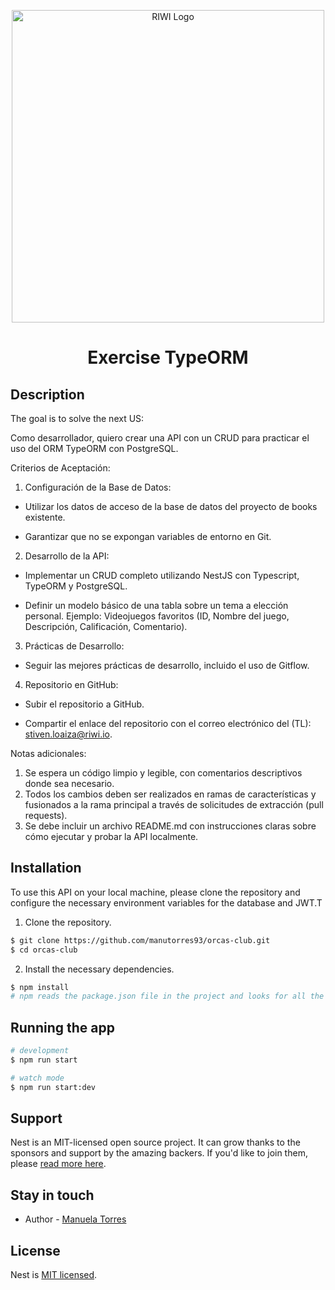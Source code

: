 <p align="center" >
  <a href="https://riwi.io/" target="blank"><img src="https://riwi.io/wp-content/uploads/2023/07/Fondo-claro-logo.png" width="500" alt="RIWI Logo" /></a>
</p>
  <h1 align="center"> Exercise TypeORM</h1>  


## Description

The goal is to solve the next US:

Como desarrollador, quiero crear una API con un CRUD para practicar el uso del ORM TypeORM con PostgreSQL.

Criterios de Aceptación:

1.  Configuración de la Base de Datos:

- Utilizar los datos de acceso de la base de datos del proyecto de books existente.

- Garantizar que no se expongan variables de entorno en Git.

2. Desarrollo de la API:

- Implementar un CRUD completo utilizando NestJS con Typescript, TypeORM y PostgreSQL.

- Definir un modelo básico de una tabla sobre un tema a elección personal. Ejemplo: Videojuegos favoritos (ID, Nombre del juego, Descripción, Calificación, Comentario).

3. Prácticas de Desarrollo:

- Seguir las mejores prácticas de desarrollo, incluido el uso de Gitflow.

4. Repositorio en GitHub:

- Subir el repositorio a GitHub.

- Compartir el enlace del repositorio con el correo electrónico del (TL): stiven.loaiza@riwi.io.

Notas adicionales:

1. Se espera un código limpio y legible, con comentarios descriptivos donde sea necesario.
2. Todos los cambios deben ser realizados en ramas de características y fusionados a la rama principal a través de solicitudes de extracción (pull requests).
3. Se debe incluir un archivo README.md con instrucciones claras sobre cómo ejecutar y probar la API localmente.


## Installation

To use this API on your local machine, please clone the repository and configure the necessary environment variables for the database and JWT.T

1. Clone the repository.

```bash
$ git clone https://github.com/manutorres93/orcas-club.git
$ cd orcas-club

```

2. Install the necessary dependencies.
```bash
$ npm install
# npm reads the package.json file in the project and looks for all the dependencies listed in it. Then, it downloads those dependencies from the npm registry.
```


## Running the app

```bash
# development
$ npm run start

# watch mode
$ npm run start:dev

```

## Support

Nest is an MIT-licensed open source project. It can grow thanks to the sponsors and support by the amazing backers. If you'd like to join them, please [read more here](https://docs.nestjs.com/support).

## Stay in touch

- Author - [Manuela Torres](https://github.com/manutorres93)

## License

Nest is [MIT licensed](LICENSE).